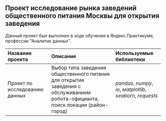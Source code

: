 ## Проект исследование рынка заведений общественного питания Москвы для открытия заведения

Данный проект был выполнен в ходе обучения в Яндекс.Практикуме, профессии "Аналитик данных".

| Название проекта | Описание | Используемые библиотеки | 
| :---------------------- | :---------------------- | :---------------------- |
| Проект по исследованию данных | Выбор типа заведения общественного питания для открытия заведения с обслуживанием робота-официанта, поиск локации (район-город)| *pandas*, *numpy*, *io*, *мatplotlib*, *seaborn*, *requests* |
